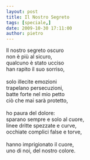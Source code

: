 ```yaml
---
layout: post
title: Il Nostro Segreto
tags: [speciale,]
date: 2009-10-30 17:11:00
author: pietro
---
```

Il nostro segreto oscuro<br/>non è più al sicuro,<br/>qualcuno è stato ucciso<br/>han rapito il suo sorriso,<br/><br/>solo illecite emozioni<br/>trapelano persecuzioni,<br/>batte forte nel mio petto<br/>ciò che mai sarà protetto,<br/><br/>ho paura del dolore:<br/>sparano sempre e solo al cuore,<br/>linee dritte spezzate e curve,<br/>occhiate complici false e torve,<br/><br/>hanno imprigionato il cuore,<br/>uno di noi, del nostro colore.
